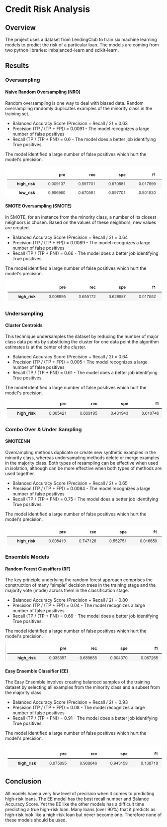 # Credit Risk Analysis

## Overview
The project uses a dataset from LendingClub to train six machine learning models to predict the risk of a particular loan. The models are coming from two python libraries: imbalanced-learn and scikit-learn.

## Results
### Oversampling

#### Naive Random Oversampling (NRO)
Random oversampling is one way to deal with biased data. Random oversampling randomly duplicates examples of the minority class in the training set.

* Balanced Accuracy Score (Precision + Recall / 2) = 0.63
* Precision (TP / (TP + FP)) = 0.0091 - The model recognizes a large number of false positives
* Recall (TP / (TP + FN)) = 0.6 - The model does a better job identifying True positives.

The model identified a large number of false positives which hurt the model's precision.

![NRO](https://github.com/ryanmorin/credit_risk_analysis/blob/main/NRO.png)

#### SMOTE Oversampling (SMOTE)
In SMOTE, for an instance from the minority class, a number of its closest neighbors is chosen. Based on the values of these neighbors, new values are created.

* Balanced Accuracy Score (Precision + Recall / 2) = 0.64
* Precision (TP / (TP + FP)) = 0.0089 - The model recognizes a large number of false positives
* Recall (TP / (TP + FN)) = 0.66 - The model does a better job identifying True positives.

The model identified a large number of false positives which hurt the model's precision.

![SMOTE](https://github.com/ryanmorin/credit_risk_analysis/blob/main/SMOTE.png)

### Undersampling
#### Cluster Centroids
This technique undersamples the dataset by reducing the number of major class data points by substituing the cluster for one data point the algorithm estimates is at the center of the cluster.

* Balanced Accuracy Score (Precision + Recall / 2) = 0.64
* Precision (TP / (TP + FP)) = 0.005 - The model recognizes a large number of false positives
* Recall (TP / (TP + FN)) = 0.61 - The model does a better job identifying True positives.

The model identified a large number of false positives which hurt the model's precision.

![CC](https://github.com/ryanmorin/credit_risk_analysis/blob/main/CC.png)

### Combo Over & Under Sampling
#### SMOTEENN
Oversampling methods duplicate or create new synthetic examples in the minority class, whereas undersampling methods delete or merge examples in the majority class. Both types of resampling can be effective when used in isolation, although can be more effective when both types of methods are used together.

* Balanced Accuracy Score (Precision + Recall / 2) = 0.65
* Precision (TP / (TP + FP)) = 0.0084 - The model recognizes a large number of false positives
* Recall (TP / (TP + FN)) = 0.75 - The model does a better job identifying True positives.

The model identified a large number of false positives which hurt the model's precision.

![SMOTEENN](https://github.com/ryanmorin/credit_risk_analysis/blob/main/SMOTEENN.png)

### Ensemble Models
#### Random Forest Classifiers (RF)
The key principle underlying the random forest approach comprises the construction of many “simple” decision trees in the training stage and the majority vote (mode) across them in the classification stage.

* Balanced Accuracy Score (Precision + Recall / 2) = 0.80
* Precision (TP / (TP + FP)) = 0.04 - The model recognizes a large number of false positives
* Recall (TP / (TP + FN)) = 0.69 - The model does a better job identifying True positives.

The model identified a large number of false positives which hurt the model's precision.

![RF](https://github.com/ryanmorin/credit_risk_analysis/blob/main/RF.png)

#### Easy Ensemble Classifier (EE)
The Easy Ensemble involves creating balanced samples of the training dataset by selecting all examples from the minority class and a subset from the majority class.

* Balanced Accuracy Score (Precision + Recall / 2) = 0.93
* Precision (TP / (TP + FP)) = 0.08 - The model recognizes a large number of false positives
* Recall (TP / (TP + FN)) = 0.91 - The model does a better job identifying True positives.

The model identified a large number of false positives which hurt the model's precision.

![EEC](https://github.com/ryanmorin/credit_risk_analysis/blob/main/EEC.png)

## Conclusion
All models have a very low level of precision when it comes to predicting high-risk loans. The EE model has the best recall number and Balance Accuracy Score. Yet the EE like the other models has a difficult time predicting a true high-risk loan.  Many loans (over 90%) that it predicts as high-risk look like a high-risk loan but never become one. Therefore none of these models should be used.

